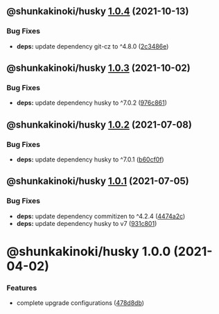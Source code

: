 ## @shunkakinoki/husky [1.0.4](https://github.com/shunkakinoki/configurations/compare/@shunkakinoki/husky@1.0.3...@shunkakinoki/husky@1.0.4) (2021-10-13)

### Bug Fixes

- **deps:** update dependency git-cz to ^4.8.0 ([2c3486e](https://github.com/shunkakinoki/configurations/commit/2c3486e0fd9e072b98e6112a6f9de77790bfd7ed))

## @shunkakinoki/husky [1.0.3](https://github.com/shunkakinoki/configurations/compare/@shunkakinoki/husky@1.0.2...@shunkakinoki/husky@1.0.3) (2021-10-02)

### Bug Fixes

- **deps:** update dependency husky to ^7.0.2 ([976c861](https://github.com/shunkakinoki/configurations/commit/976c861540ea2679befb22f68ae7b75aa04c03ba))

## @shunkakinoki/husky [1.0.2](https://github.com/shunkakinoki/configurations/compare/@shunkakinoki/husky@1.0.1...@shunkakinoki/husky@1.0.2) (2021-07-08)

### Bug Fixes

- **deps:** update dependency husky to ^7.0.1 ([b60cf0f](https://github.com/shunkakinoki/configurations/commit/b60cf0ff711ff7706d01c2931b6a19912960c3c8))

## @shunkakinoki/husky [1.0.1](https://github.com/shunkakinoki/configurations/compare/@shunkakinoki/husky@1.0.0...@shunkakinoki/husky@1.0.1) (2021-07-05)

### Bug Fixes

- **deps:** update dependency commitizen to ^4.2.4 ([4474a2c](https://github.com/shunkakinoki/configurations/commit/4474a2cac5a02cd7e3fcfbd7df668562047432a0))
- **deps:** update dependency husky to v7 ([931c801](https://github.com/shunkakinoki/configurations/commit/931c80126e0c6689498e3fce7bedb3d1b46c5972))

# @shunkakinoki/husky 1.0.0 (2021-04-02)

### Features

- complete upgrade configurations ([478d8db](https://github.com/shunkakinoki/configurations/commit/478d8db3afc1157e242d47bc9439256b18849952))
